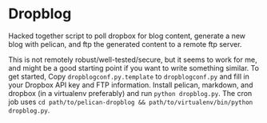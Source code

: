 Dropblog
========

Hacked together script to poll dropbox for blog content, generate a
new blog with pelican, and ftp the generated content to a remote ftp
server.

This is not remotely robust/well-tested/secure, but it seems to work
for me, and might be a good starting point if you want to write
something similar. To get started, Copy `dropblogconf.py.template` to
`dropblogconf.py` and fill in your Dropbox API key and FTP
information. Install pelican, markdown, and dropbox (in a virtualenv
preferably) and run `python dropblog.py`. The cron job uses `cd
path/to/pelican-dropblog && path/to/virtualenv/bin/python
dropblog.py`.